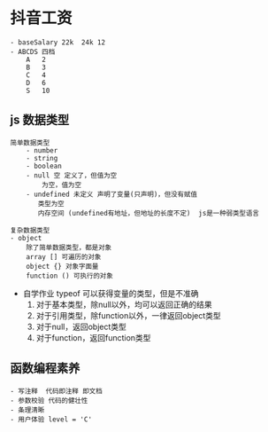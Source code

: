 # 抖音工资

    - baseSalary 22k  24k 12
    - ABCDS 四档  
        A   2
        B   3
        C   4
        D   6
        S   10 

## js 数据类型
    简单数据类型
        - number
        - string
        - boolean
        - null 空 定义了，但值为空
            为空，值为空
        - undefined 未定义 声明了变量(只声明)，但没有赋值
           类型为空
           内存空间 (undefined有地址，但地址的长度不定)  js是一种弱类型语言

    复杂数据类型
    - object
        除了简单数据类型，都是对象
        array [] 可遍历的对象
        object {} 对象字面量
        function () 可执行的对象

- 自学作业 typeof 
  可以获得变量的类型，但是不准确
    1. 对于基本类型，除null以外，均可以返回正确的结果
    2. 对于引用类型，除function以外，一律返回object类型
    3. 对于null，返回object类型
    4. 对于function，返回function类型
<!--
typeof 1 // 'number'
typeof '1' // 'string'
typeof undefined // 'undefined'
typeof true // 'boolean'
typeof Symbol() // 'symbol'
typeof null // 'object'
typeof [] // 'object'
typeof {} // 'object'
typeof console // 'object'
typeof console.log // 'function'
-->

## 函数编程素养
    - 写注释  代码即注释 即文档
    - 参数校验 代码的健壮性
    - 条理清晰
    - 用户体验 level = 'C'
